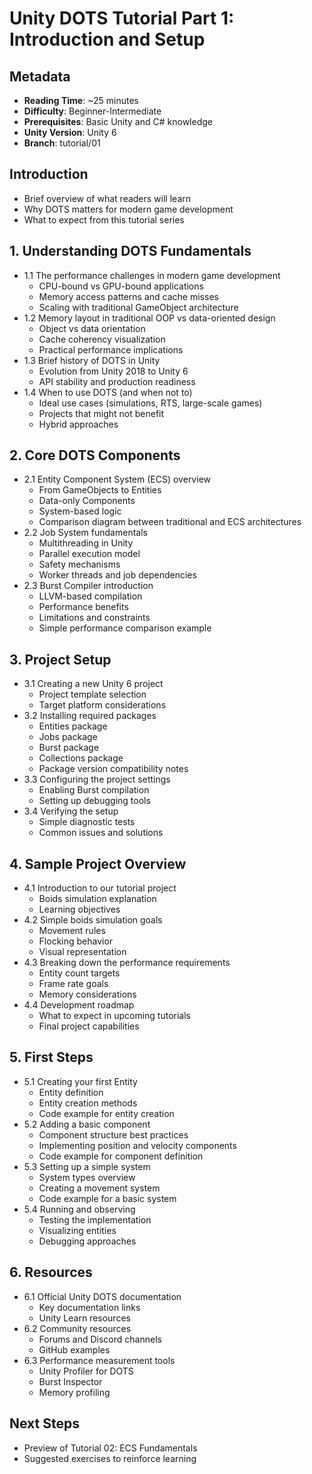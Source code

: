 # Unity DOTS Tutorial Part 1: Introduction and Setup

## Metadata

- **Reading Time**: ~25 minutes
- **Difficulty**: Beginner-Intermediate
- **Prerequisites**: Basic Unity and C# knowledge
- **Unity Version**: Unity 6
- **Branch**: tutorial/01

## Introduction

- Brief overview of what readers will learn
- Why DOTS matters for modern game development
- What to expect from this tutorial series

## 1. Understanding DOTS Fundamentals

- 1.1 The performance challenges in modern game development
  - CPU-bound vs GPU-bound applications
  - Memory access patterns and cache misses
  - Scaling with traditional GameObject architecture
- 1.2 Memory layout in traditional OOP vs data-oriented design
  - Object vs data orientation
  - Cache coherency visualization
  - Practical performance implications
- 1.3 Brief history of DOTS in Unity
  - Evolution from Unity 2018 to Unity 6
  - API stability and production readiness
- 1.4 When to use DOTS (and when not to)
  - Ideal use cases (simulations, RTS, large-scale games)
  - Projects that might not benefit
  - Hybrid approaches

## 2. Core DOTS Components

- 2.1 Entity Component System (ECS) overview
  - From GameObjects to Entities
  - Data-only Components
  - System-based logic
  - Comparison diagram between traditional and ECS architectures
- 2.2 Job System fundamentals
  - Multithreading in Unity
  - Parallel execution model
  - Safety mechanisms
  - Worker threads and job dependencies
- 2.3 Burst Compiler introduction
  - LLVM-based compilation
  - Performance benefits
  - Limitations and constraints
  - Simple performance comparison example

## 3. Project Setup

- 3.1 Creating a new Unity 6 project
  - Project template selection
  - Target platform considerations
- 3.2 Installing required packages
  - Entities package
  - Jobs package
  - Burst package
  - Collections package
  - Package version compatibility notes
- 3.3 Configuring the project settings
  - Enabling Burst compilation
  - Setting up debugging tools
- 3.4 Verifying the setup
  - Simple diagnostic tests
  - Common issues and solutions

## 4. Sample Project Overview

- 4.1 Introduction to our tutorial project
  - Boids simulation explanation
  - Learning objectives
- 4.2 Simple boids simulation goals
  - Movement rules
  - Flocking behavior
  - Visual representation
- 4.3 Breaking down the performance requirements
  - Entity count targets
  - Frame rate goals
  - Memory considerations
- 4.4 Development roadmap
  - What to expect in upcoming tutorials
  - Final project capabilities

## 5. First Steps

- 5.1 Creating your first Entity
  - Entity definition
  - Entity creation methods
  - Code example for entity creation
- 5.2 Adding a basic component
  - Component structure best practices
  - Implementing position and velocity components
  - Code example for component definition
- 5.3 Setting up a simple system
  - System types overview
  - Creating a movement system
  - Code example for a basic system
- 5.4 Running and observing
  - Testing the implementation
  - Visualizing entities
  - Debugging approaches

## 6. Resources

- 6.1 Official Unity DOTS documentation
  - Key documentation links
  - Unity Learn resources
- 6.2 Community resources
  - Forums and Discord channels
  - GitHub examples
- 6.3 Performance measurement tools
  - Unity Profiler for DOTS
  - Burst Inspector
  - Memory profiling

## Next Steps

- Preview of Tutorial 02: ECS Fundamentals
- Suggested exercises to reinforce learning

